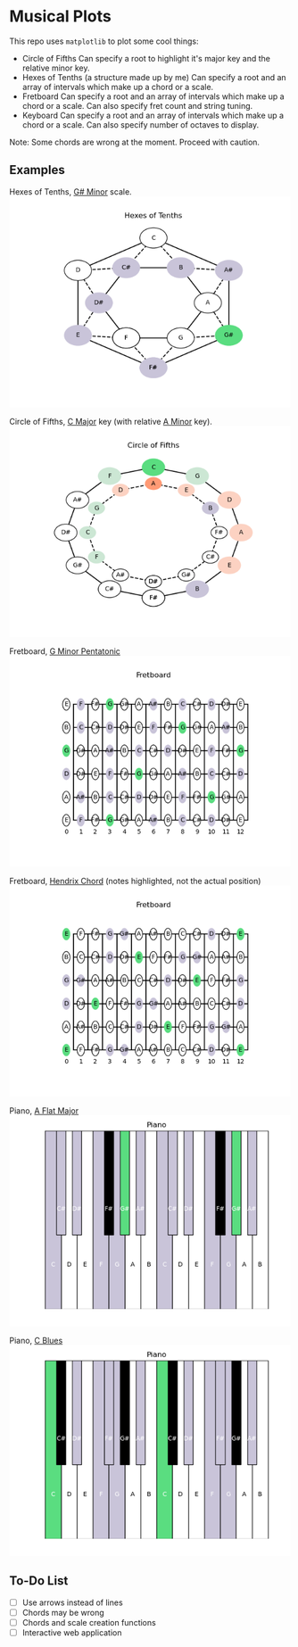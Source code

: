 # Musical Plots

This repo uses `matplotlib` to plot some cool things:
- Circle of Fifths
  Can specify a root to highlight it's major key and the relative minor key.
- Hexes of Tenths (a structure made up by me)
  Can specify a root and an array of intervals which make up a chord or a scale.
- Fretboard
  Can specify a root and an array of intervals which make up a chord or a scale. Can also specify fret count and string tuning.
- Keyboard
  Can specify a root and an array of intervals which make up a chord or a scale. Can also specify number of octaves to display.

Note: Some chords are wrong at the moment. Proceed with caution.

## Examples
Hexes of Tenths, [G# Minor](https://open.spotify.com/track/6GzMz3s0K1YKwRVI36CgRx?si=a5-Jz81pRbuIVQsfP2h2RQ) scale.
![1](https://github.com/erhant/hexes-of-tenths/blob/main/img/hex_gs_minor.png?raw=true) 

Circle of Fifths, [C Major](https://open.spotify.com/track/5rkBnTgLJa6xBuBSZTbuCT?si=Vf7whUFEQLmZLXESsh84QQ) key (with relative [A Minor](https://open.spotify.com/track/0NcSIGbvjOxxbdKCGhKfF3?si=AFJPoOQzT8iGZDeMR7nkMA) key).
![2](https://github.com/erhant/hexes-of-tenths/blob/main/img/circle_c.png?raw=true)

Fretboard, [G Minor Pentatonic](https://open.spotify.com/track/3af6czaWDVsWKdMNtVykhX?si=ladZE-FXSsWkI21jDuxzxA)
![3](https://github.com/erhant/hexes-of-tenths/blob/main/img/fret_g_penta.png?raw=true)

Fretboard, [Hendrix Chord](https://open.spotify.com/track/0wJoRiX5K5BxlqZTolB2LD?si=2XgX2-zSQ0Wz6fjgMyUIdA) (notes highlighted, not the actual position)
![4](https://github.com/erhant/hexes-of-tenths/blob/main/img/fret_hendrix.png?raw=true)

Piano, [A Flat Major](https://open.spotify.com/track/0SwKt4T6PMsdqU5q6Pv234?si=jqlPWngxT4SdIImAWIBdmw)
![5](https://github.com/erhant/hexes-of-tenths/blob/main/img/piano_aflat_major.png?raw=true)

Piano, [C Blues](https://open.spotify.com/track/0SwKt4T6PMsdqU5q6Pv234?si=jqlPWngxT4SdIImAWIBdmw)
![6](https://github.com/erhant/hexes-of-tenths/blob/main/img/piano_c_blues.png?raw=true)

## To-Do List
- [ ] Use arrows instead of lines 
- [ ] Chords may be wrong
- [ ] Chords and scale creation functions
- [ ] Interactive web application